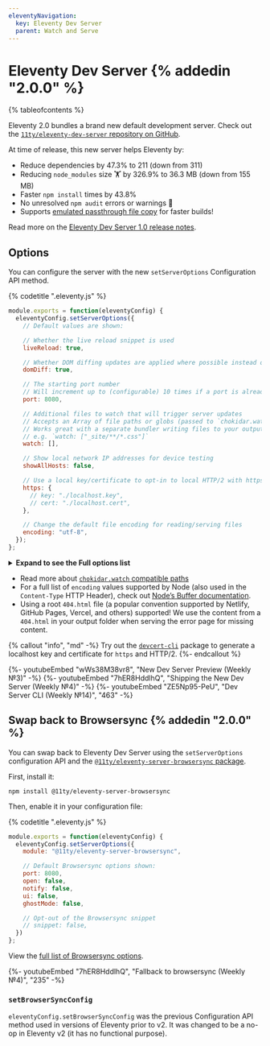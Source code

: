 ```yaml
---
eleventyNavigation:
  key: Eleventy Dev Server
  parent: Watch and Serve
---
```

# Eleventy Dev Server {% addedin "2.0.0" %}

{% tableofcontents %}

Eleventy 2.0 bundles a brand new default development server. Check out the [`11ty/eleventy-dev-server` repository on GitHub](https://github.com/11ty/eleventy-dev-server).

At time of release, this new server helps Eleventy by:

* Reduce dependencies by 47.3% to 211 (down from 311)
* Reducing `node_modules` size 🏋️ by 326.9% to 36.3 MB (down from 155 MB)
* Faster `npm install` times by 43.8%
* No unresolved `npm audit` errors or warnings 👀
* Supports [emulated passthrough file copy](/docs/copy/#emulate-passthrough-copy-during-serve) for faster builds!

Read more on the [Eleventy Dev Server 1.0 release notes](https://github.com/11ty/eleventy-dev-server/releases/tag/v1.0.0).

## Options

You can configure the server with the new `setServerOptions` Configuration API method.

{% codetitle ".eleventy.js" %}

```js
module.exports = function(eleventyConfig) {
  eleventyConfig.setServerOptions({
    // Default values are shown:

    // Whether the live reload snippet is used
    liveReload: true,

    // Whether DOM diffing updates are applied where possible instead of page reloads
    domDiff: true,

    // The starting port number
    // Will increment up to (configurable) 10 times if a port is already in use.
    port: 8080,

    // Additional files to watch that will trigger server updates
    // Accepts an Array of file paths or globs (passed to `chokidar.watch`).
    // Works great with a separate bundler writing files to your output folder.
    // e.g. `watch: ["_site/**/*.css"]`
    watch: [],

    // Show local network IP addresses for device testing
    showAllHosts: false,

    // Use a local key/certificate to opt-in to local HTTP/2 with https
    https: {
      // key: "./localhost.key",
      // cert: "./localhost.cert",
    },

    // Change the default file encoding for reading/serving files
    encoding: "utf-8",
  });
};
```

<details>
<summary><strong>Expand to see the Full options list</strong></summary>

{% codetitle ".eleventy.js" %}

```js
module.exports = function(eleventyConfig) {
  eleventyConfig.setServerOptions({
    // Show the server version number on the command line
    showVersion: false,

    // Change the name of the folder name used for injected scripts
    injectedScriptsFolder: ".11ty",

    // Number of times to increment a port is already in use
    portReassignmentRetryCount: 10,

    // Alias for backwards compatibility, renamed to `injectedScriptsFolder` in Dev Server 1.0+
    folder: ".11ty",

    // Alias for backwards compatibility, renamed to `liveReload` in Dev Server 1.0+
    enabled: true,

    // Alias for backwards compatibility, renamed to `domDiff` in Dev Server 1.0+
    domdiff: true,
  });
};
```


</details>

* Read more about [`chokidar.watch` compatible paths](https://github.com/paulmillr/chokidar)
* For a full list of `encoding` values supported by Node (also used in the `Content-Type` HTTP Header), check out [Node’s Buffer documentation](https://nodejs.org/api/buffer.html#buffers-and-character-encodings).
* Using a root `404.html` file (a popular convention supported by Netlify, GitHub Pages, Vercel, and others) supported! We use the content from a `404.html` in your output folder when serving the error page for missing content.

{% callout "info", "md" -%}
Try out the [`devcert-cli`](https://github.com/davewasmer/devcert-cli) package to generate a localhost key and certificate for `https` and HTTP/2.
{%- endcallout %}

<div class="youtube-related">
  {%- youtubeEmbed "wWs38M38vr8", "New Dev Server Preview (Weekly №3)" -%}
  {%- youtubeEmbed "7hER8HddlhQ", "Shipping the New Dev Server (Weekly №4)" -%}
  {%- youtubeEmbed "ZE5Np95-PeU", "Dev Server CLI (Weekly №14)", "463" -%}
</div>

## Swap back to Browsersync {% addedin "2.0.0" %}

You can swap back to Eleventy Dev Server using the `setServerOptions` configuration API and the [`@11ty/eleventy-server-browsersync` package](https://github.com/11ty/eleventy-server-browsersync).

First, install it:

```
npm install @11ty/eleventy-server-browsersync
```

Then, enable it in your configuration file:

{% codetitle ".eleventy.js" %}

```js
module.exports = function(eleventyConfig) {
  eleventyConfig.setServerOptions({
    module: "@11ty/eleventy-server-browsersync",

    // Default Browsersync options shown:
    port: 8080,
    open: false,
    notify: false,
    ui: false,
    ghostMode: false,

    // Opt-out of the Browsersync snippet
    // snippet: false,
  })
};
```

View the [full list of Browsersync options](https://browsersync.io/docs/options).

<div class="youtube-related">
  {%- youtubeEmbed "7hER8HddlhQ", "Fallback to browsersync (Weekly №4)", "235" -%}
</div>


### `setBrowserSyncConfig`

`eleventyConfig.setBrowserSyncConfig` was the previous Configuration API method used in versions of Eleventy prior to v2. It was changed to be a no-op in Eleventy v2 (it has no functional purpose).

<!--Check out the previous version docs to learn how to:

* [Override Browsersync server options](https://v1-0-0.11ty.dev/docs/watch-serve/#override-browsersync-server-options)
* [Opt-out of the Browsersync JavaScript snippet](https://v1-0-0.11ty.dev/docs/watch-serve/#opt-out-of-the-browsersync-javascript-snippet)-->

